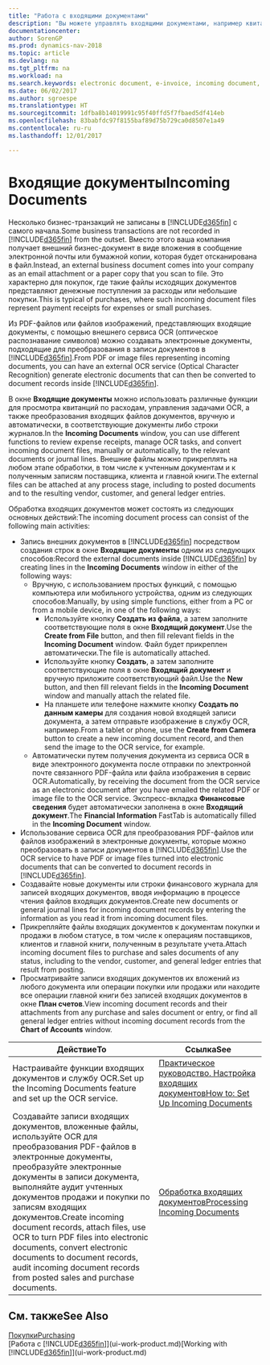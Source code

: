 ```yaml
---
title: "Работа с входящими документами"
description: "Вы можете управлять входящими документами, например квитанциями о входящих платежах или PDF-документами, управлять задачами OCR и преобразовывать файлы в электронные документы и записи Dynamics NAV."
documentationcenter: 
author: SorenGP
ms.prod: dynamics-nav-2018
ms.topic: article
ms.devlang: na
ms.tgt_pltfrm: na
ms.workload: na
ms.search.keywords: electronic document, e-invoice, incoming document, OCR, ecommerce, document exchange, import invoice
ms.date: 06/02/2017
ms.author: sgroespe
ms.translationtype: HT
ms.sourcegitcommit: 1dfba8b14019991c95f40ffd5f7fbaed5df414eb
ms.openlocfilehash: 83babfdc97f8155baf89d75b729ca0d8507e1a49
ms.contentlocale: ru-ru
ms.lasthandoff: 12/01/2017

---
```

# <a name="incoming-documents"></a><span data-ttu-id="67366-103">Входящие документы</span><span class="sxs-lookup"><span data-stu-id="67366-103">Incoming Documents</span></span>
<span data-ttu-id="67366-104">Несколько бизнес-транзакций не записаны в [!INCLUDE[d365fin](includes/d365fin_md.md)] с самого начала.</span><span class="sxs-lookup"><span data-stu-id="67366-104">Some business transactions are not recorded in [!INCLUDE[d365fin](includes/d365fin_md.md)] from the outset.</span></span> <span data-ttu-id="67366-105">Вместо этого ваша компания получает внешний бизнес-документ в виде вложения в сообщение электронной почты или бумажной копии, которая будет отсканирована в файл.</span><span class="sxs-lookup"><span data-stu-id="67366-105">Instead, an external business document comes into your company as an email attachment or a paper copy that you scan to file.</span></span> <span data-ttu-id="67366-106">Это характерно для покупок, где такие файлы исходящих документов представляют денежные поступления за расходы или небольшие покупки.</span><span class="sxs-lookup"><span data-stu-id="67366-106">This is typical of purchases, where such incoming document files represent payment receipts for expenses or small purchases.</span></span>

<span data-ttu-id="67366-107">Из PDF-файлов или файлов изображений, представляющих входящие документы, с помощью внешнего сервиса OCR (оптическое распознавание символов) можно создавать электронные документы, подходящие для преобразования в записи документов в [!INCLUDE[d365fin](includes/d365fin_md.md)].</span><span class="sxs-lookup"><span data-stu-id="67366-107">From PDF or image files representing incoming documents, you can have an external OCR service (Optical Character Recognition) generate electronic documents that can then be converted to document records inside [!INCLUDE[d365fin](includes/d365fin_md.md)].</span></span>

<span data-ttu-id="67366-108">В окне **Входящие документы** можно использовать различные функции для просмотра квитанций по расходам, управления задачами OCR, а также преобразования входящих файлов документов, вручную и автоматически, в соответствующие документы либо строки журналов.</span><span class="sxs-lookup"><span data-stu-id="67366-108">In the **Incoming Documents** window, you can use different functions to review expense receipts, manage OCR tasks, and convert incoming document files, manually or automatically, to the relevant documents or journal lines.</span></span> <span data-ttu-id="67366-109">Внешние файлы можно прикреплять на любом этапе обработки, в том числе к учтенным документам и к полученным записям поставщика, клиента и главной книги.</span><span class="sxs-lookup"><span data-stu-id="67366-109">The external files can be attached at any process stage, including to posted documents and to the resulting vendor, customer, and general ledger entries.</span></span>

<span data-ttu-id="67366-110">Обработка входящих документов может состоять из следующих основных действий:</span><span class="sxs-lookup"><span data-stu-id="67366-110">The incoming document process can consist of the following main activities:</span></span>

* <span data-ttu-id="67366-111">Запись внешних документов в [!INCLUDE[d365fin](includes/d365fin_md.md)] посредством создания строк в окне **Входящие документы** одним из следующих способов:</span><span class="sxs-lookup"><span data-stu-id="67366-111">Record the external documents inside [!INCLUDE[d365fin](includes/d365fin_md.md)] by creating lines in the **Incoming Documents** window in either of the following ways:</span></span>
  * <span data-ttu-id="67366-112">Вручную, с использованием простых функций, с помощью компьютера или мобильного устройства, одним из следующих способов:</span><span class="sxs-lookup"><span data-stu-id="67366-112">Manually, by using simple functions, either from a PC or from a mobile device, in one of the following ways:</span></span>
    * <span data-ttu-id="67366-113">Используйте кнопку **Создать из файла**, а затем заполните соответствующие поля в окне **Входящий документ**.</span><span class="sxs-lookup"><span data-stu-id="67366-113">Use the **Create from File** button, and then fill relevant fields in the **Incoming Document** window.</span></span> <span data-ttu-id="67366-114">Файл будет прикреплен автоматически.</span><span class="sxs-lookup"><span data-stu-id="67366-114">The file is automatically attached.</span></span>  
    * <span data-ttu-id="67366-115">Используйте кнопку **Создать**, а затем заполните соответствующие поля в окне **Входящий документ** и вручную приложите соответствующий файл.</span><span class="sxs-lookup"><span data-stu-id="67366-115">Use the **New** button, and then fill relevant fields in the **Incoming Document** window and manually attach the related file.</span></span>
    * <span data-ttu-id="67366-116">На планшете или телефоне нажмите кнопку **Создать по данным камеры** для создания новой входящей записи документа, а затем отправьте изображение в службу OCR, например.</span><span class="sxs-lookup"><span data-stu-id="67366-116">From a tablet or phone, use the **Create from Camera** button to create a new incoming document record, and then send the image to the OCR service, for example.</span></span>
  * <span data-ttu-id="67366-117">Автоматически путем получения документа из сервиса OCR в виде электронного документа после отправки по электронной почте связанного PDF-файла или файла изображения в сервис OCR.</span><span class="sxs-lookup"><span data-stu-id="67366-117">Automatically, by receiving the document from the OCR service as an electronic document after you have emailed the related PDF or image file to the OCR service.</span></span> <span data-ttu-id="67366-118">Экспресс-вкладка **Финансовые сведения** будет автоматически заполнена в окне **Входящий документ**.</span><span class="sxs-lookup"><span data-stu-id="67366-118">The **Financial Information** FastTab is automatically filled in the **Incoming Document** window.</span></span>
* <span data-ttu-id="67366-119">Использование сервиса OCR для преобразования PDF-файлов или файлов изображений в электронные документы, которые можно преобразовать в записи документов в [!INCLUDE[d365fin](includes/d365fin_md.md)].</span><span class="sxs-lookup"><span data-stu-id="67366-119">Use the OCR service to have PDF or image files turned into electronic documents that can be converted to document records in [!INCLUDE[d365fin](includes/d365fin_md.md)].</span></span>
* <span data-ttu-id="67366-120">Создавайте новые документы или строки финансового журнала для записей входящих документов, вводя информацию в процессе чтения файлов входящих документов.</span><span class="sxs-lookup"><span data-stu-id="67366-120">Create new documents or general journal lines for incoming document records by entering the information as you read it from incoming document files.</span></span>
* <span data-ttu-id="67366-121">Прикрепляйте файлы входящих документов к документам покупки и продажи в любом статусе, в том числе к операциям поставщиков, клиентов и главной книги, полученным в результате учета.</span><span class="sxs-lookup"><span data-stu-id="67366-121">Attach incoming document files to purchase and sales documents of any status, including to the vendor, customer, and general ledger entries that result from posting.</span></span>
* <span data-ttu-id="67366-122">Просматривайте записи входящих документов их вложений из любого документа или операции покупки или продажи или находите все операции главной книги без записей входящих документов в окне **План счетов**.</span><span class="sxs-lookup"><span data-stu-id="67366-122">View incoming document records and their attachments from any purchase and sales document or entry, or find all general ledger entries without incoming document records from the **Chart of Accounts** window.</span></span>

| <span data-ttu-id="67366-123">Действие</span><span class="sxs-lookup"><span data-stu-id="67366-123">To</span></span> | <span data-ttu-id="67366-124">Ссылка</span><span class="sxs-lookup"><span data-stu-id="67366-124">See</span></span> |
| --- | --- |
| <span data-ttu-id="67366-125">Настраивайте функции входящих документов и службу OCR.</span><span class="sxs-lookup"><span data-stu-id="67366-125">Set up the Incoming Documents feature and set up the OCR service.</span></span> |[<span data-ttu-id="67366-126">Практическое руководство. Настройка входящих документов</span><span class="sxs-lookup"><span data-stu-id="67366-126">How to: Set Up Incoming Documents</span></span>](across-how-setup-income-documents.md) |
| <span data-ttu-id="67366-127">Создавайте записи входящих документов, вложенные файлы, используйте OCR для преобразования PDF-файлов в электронные документы, преобразуйте электронные документы в записи документа, выполняйте аудит учтенных документов продажи и покупки по записям входящих документов.</span><span class="sxs-lookup"><span data-stu-id="67366-127">Create incoming document records, attach files, use OCR to turn PDF files into electronic documents, convert electronic documents to document records, audit incoming document records from posted sales and purchase documents.</span></span> |[<span data-ttu-id="67366-128">Обработка входящих документов</span><span class="sxs-lookup"><span data-stu-id="67366-128">Processing Incoming Documents</span></span>](across-process-income-documents.md) |

## <a name="see-also"></a><span data-ttu-id="67366-129">См. также</span><span class="sxs-lookup"><span data-stu-id="67366-129">See Also</span></span>
[<span data-ttu-id="67366-130">Покупки</span><span class="sxs-lookup"><span data-stu-id="67366-130">Purchasing</span></span>](purchasing-manage-purchasing.md)  
<span data-ttu-id="67366-131">[Работа с [!INCLUDE[d365fin](includes/d365fin_md.md)]](ui-work-product.md)</span><span class="sxs-lookup"><span data-stu-id="67366-131">[Working with [!INCLUDE[d365fin](includes/d365fin_md.md)]](ui-work-product.md)</span></span>

